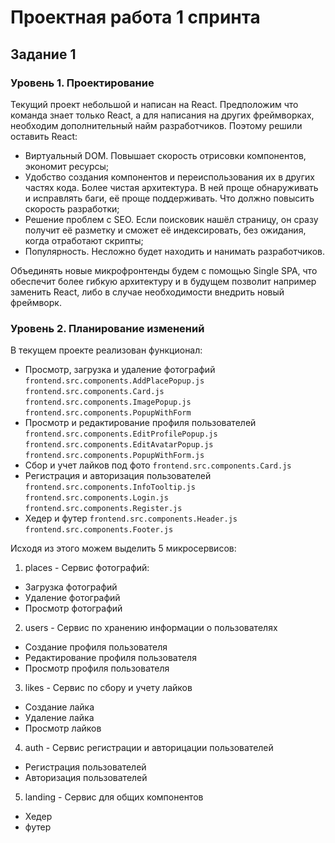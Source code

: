 # Проектная работа 1 спринта

## Задание 1

### Уровень 1. Проектирование
Текущий проект небольшой и написан на React. Предположим что команда знает только React, а для написания на других фреймворках, необходим дополнительный найм разработчиков.
Поэтому решили оставить React:
- Виртуальный DOM. Повышает скорость отрисовки компонентов, экономит ресурсы;
- Удобство создания компонентов и переиспользования их в других частях кода. Более чистая архитектура. В ней проще обнаруживать и исправлять баги, её проще поддерживать. Что должно повысить скорость разработки;
- Решение проблем с SEO. Если поисковик нашёл страницу, он сразу получит её разметку и сможет её индексировать, без ожидания, когда отработают скрипты;
- Популярность. Несложно будет находить и нанимать разработчиков.

Объединять новые микрофронтенды будем с помощью Single SPA, что обеспечит более гибкую архитектуру и в будущем позволит например заменить React, либо в случае необходимости внедрить новый фреймворк.

### Уровень 2. Планирование изменений
В текущем проекте реализован функционал:
- Просмотр, загрузка и удаление фотографий
`frontend.src.components.AddPlacePopup.js`
`frontend.src.components.Card.js`
`frontend.src.components.ImagePopup.js`
`frontend.src.components.PopupWithForm`
- Просмотр и редактирование профиля пользователей
`frontend.src.components.EditProfilePopup.js`
`frontend.src.components.EditAvatarPopup.js`
`frontend.src.components.PopupWithForm.js`
- Сбор и учет лайков под фото
`frontend.src.components.Card.js`
- Регистрация и авторизация пользователей
`frontend.src.components.InfoTooltip.js`
`frontend.src.components.Login.js`
`frontend.src.components.Register.js`
- Хедер и футер
`frontend.src.components.Header.js`
`frontend.src.components.Footer.js`


Исходя из этого можем выделить 5 микросервисов:
1. places - Сервис фотографий:
- Загрузка фотографий
- Удаление фотографий
- Просмотр фотографий

2. users - Сервис по хранению информации о пользователях
- Создание профиля пользователя
- Редактирование профиля пользователя
- Просмотр профиля пользователя

3. likes - Сервис по сбору и учету лайков
- Создание лайка
- Удаление лайка
- Просмотр лайков

4. auth - Сервис регистрации и авторицации пользователей
- Регистрация пользователей
- Авторизация пользователей

5. landing - Сервис для общих компонентов
- Хедер
- футер